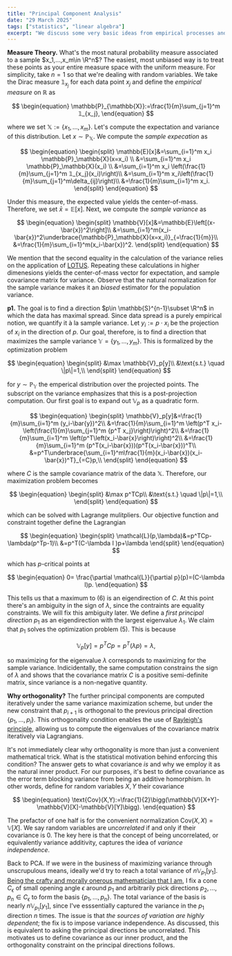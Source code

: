 ```yaml
---
title: "Principal Component Analysis"
date: "29 March 2025"
tags: ["statistics", "linear algebra"]
excerpt: "We discuss some very basic ideas from empirical processes and use them to motivate PCA."
---
```


**Measure Theory.** What's the most natural probability measure associated to a sample $x_1,...,x_m\in \R^n$? The easiest, most unbiased way is to treat these points as your entire measure space with the uniform measure. For simplicity, take $n=1$ so that we're dealing with random variables. We take the Dirac measure $𝟙_{x_j}$ for each data point $x_j$ and define the _empirical measure_ on $\mathbb{R}$ as

$$
\begin{equation}
\mathbb{P}_{\mathbb{X}}:=\frac{1}{m}\sum_{j=1}^m 𝟙_{x_j},
\end{equation}
$$

where we set $\mathbb{X}:=\{x_1,...,x_m\}$. Let's compute the expectation and variance of this distribution. Let $x\sim\mathbb{P}_\mathbb{X}$. We compute the _sample expecation_ as

$$
\begin{equation}
\begin{split}
\mathbb{E}[x]&=\sum_{i=1}^m x_i \mathbb{P}_\mathbb{X}(x=x_i) \\
&=\sum_{i=1}^m x_i \mathbb{P}_\mathbb{X}(x_i) \\
&=\sum_{i=1}^m x_i \left(\frac{1}{m}\sum_{j=1}^m 𝟙_{x_j}(x_i)\right)\\
&=\sum_{i=1}^m x_i\left(\frac{1}{m}\sum_{j=1}^m\delta_{ij}\right)\\
&=\frac{1}{m}\sum_{i=1}^m x_i.
\end{split}
\end{equation}
$$

Under this measure, the expected value yields the center-of-mass. Therefore, we set $\bar{x}=\mathbb{E}[x]$. Next, we compute the _sample variance_ as

$$
\begin{equation}
\begin{split}
\mathbb{V}[x]&=\mathbb{E}\left[(x-\bar{x})^2\right]\\
&=\sum_{i=1}^m(x_i-\bar{x})^2\underbrace{\mathbb{P}_\mathbb{X}(x=x_i)}_{=\frac{1}{m}}\\
&=\frac{1}{m}\sum_{i=1}^m(x_i-\bar{x})^2.
\end{split}
\end{equation}
$$

We mention that the second equality in the calculation of the variance relies on the application of [LOTUS](https://en.wikipedia.org/wiki/Law_of_the_unconscious_statistician). Repeating these calculations in higher dimenesions yields the center-of-mass vector for expectation, and sample covariance matrix for variance. Observe that the natural normalization for the sample variance makes it an _biased_ estimator for the population variance.

**p1.** The goal is to find a direction $p\in \mathbb{S}^{n-1}\subset \R^n$ in which the data has maximal spread. Since data spread is a purely empirical notion, we quantify it à la sample variance. Let $y_i:=p\cdot x_i$ be the projection of $x_i$ in the direction of $p$.
Our goal, therefore, is to find a direction that maximizes the sample variance $\mathbb{Y}=\{y_1,...,y_m\}$. This is formalized by the optimization problem

$$
\begin{equation}
\begin{split}
&\max \mathbb{V}_p[y]\\
&\text{s.t.} \quad \|p\|=1,\\
\end{split}
\end{equation}
$$

for $y\sim \mathbb{P}_\mathbb{Y}$ the emperical distribution over the projected points. The subscript on the variance emphasizes that this is a post-projection computation. Our first goal is to expand out $\mathbb{V}_p$ as a quadratic form.

$$
\begin{equation}
\begin{split}
\mathbb{V}_p[y]&=\frac{1}{m}\sum_{i=1}^m (y_i-\bar{y})^2\\
&=\frac{1}{m}\sum_{i=1}^m \left(p^T x_i-\left(\frac{1}{m}\sum_{j=1}^m {p^T x_j}\right)\right)^2\\
&=\frac{1}{m}\sum_{i=1}^m \left(p^T\left(x_i-\bar{x}\right)\right)^2\\
&=\frac{1}{m}\sum_{i=1}^m (p^T(x_i-\bar{x}))(p^T(x_i-\bar{x}))^T\\
&=p^T\underbrace{\sum_{i=1}^m\frac{1}{m}(x_i-\bar{x})(x_i-\bar{x})^T}_{=C}p,\\
\end{split}
\end{equation}
$$

where $C$ is the sample covariance matrix of the data $\mathbb{X}$. Therefore, our maximization problem becomes

$$
\begin{equation}
\begin{split}
&\max p^TCp\\
&\text{s.t.} \quad \|p\|=1,\\
\end{split}
\end{equation}
$$

which can be solved with Lagrange mulitpliers. Our objective function and constraint together define the Lagrangian

$$
\begin{equation}
\begin{split}
\mathcal{L}(p,\lambda)&=p^TCp-\lambda(p^Tp-1)\\
&=p^T(C-\lambda I )p+\lambda
\end{split}
\end{equation}
$$

which has $p$-critical points at

$$
\begin{equation}
0= \frac{\partial \mathcal{L}}{\partial p}(p)=(C-\lambda I)p.
\end{equation}
$$

This tells us that a maximum to (6) is an eigendirection of $C$. At this point there's an ambiguity in the sign of $\lambda$, since the contraints are equality constraints. We will fix this ambiguity later. We define a _first principal direction_ $p_1$ as an eigendirection with the largest eigenvalue $\lambda_1$. We claim that $p_1$ solves the optimization problem (5). This is because

$$
\begin{equation}
\mathbb{V}_p[y]=p^TCp=p^T(\lambda p)=\lambda,
\end{equation}
$$

so maximizing for the eigenvalue $\lambda$ corresponds to maximizing for the sample variance. Indicidentally, the same computation constrains the sign of $\lambda$ and shows that the covariance matrix $C$ is a positive semi-definite matrix, since variance is a non-negative quantity.

**Why orthogonality?** The further principal components are computed iteratively under the same variance maximization scheme, but under the new constraint that $p_{i+1}$ is orthogonal to the previous principal direction $\{p_1,...,p_i\}$. This orthogonality condition enables the use of [Rayleigh's principle](https://en.wikipedia.org/wiki/Rayleigh_quotient), allowing us to compute the eigenvalues of the covariance matrix iteratively via Lagrangians.

It's not immediately clear why orthogonality is more than just a convenient mathematical trick. What is the statistical motivation behind enforcing this condition? The answer gets to what covariance _is_ and why we employ it as the natural inner product. For our purposes, it's best to define covariance as the error term blocking variance from being an additive homorphism. In other words, define for random variables $X,Y$ their covariance

$$
\begin{equation}
\text{Cov}(X,Y):=\frac{1}{2}\bigg(\mathbb{V}[X+Y]-\mathbb{V}[X]-\mathbb{V}[Y]\bigg).
\end{equation}
$$

The prefactor of one half is for the convenient normalization $\text{Cov}(X,X)=\mathbb{V}[X]$. We say random variables are _uncorrelated_ if and only if their covariance is $0$. The key here is that the concept of being uncorrelated, or equivalently variance additivity, captures the idea of _variance independence_.

Back to PCA. If we were in the business of maximizing variance through unscrupulous means, ideally we'd try to reach a total variance of $n\mathbb{V}_{p_1}[y_1].$ [Being the crafty and morally onerous mathematician that I am](https://www.youtube.com/watch?v=kxN_qPuefrM&ab_channel=CalvinLim), I fix a cone $C_\epsilon$ of small opening angle $\epsilon$ around $p_1$ and arbitrarily pick directions $p_2,...,p_n\in C_\epsilon$ to form the basis $\{p_1,...,p_n\}$. The total variance of the basis is nearly $n\mathbb{V}_{p_1}[y_1]$, since I've esssentially captured the variance in the $p_1$ direction $n$ times. The issue is that _the sources of variation are highly dependent_; the fix is to impose variance independence. As discussed, this is equivalent to asking the principal directions be uncorrelated. This motivates us to define covariance as our inner product, and the orthogonality constraint on the principal directions follows.
